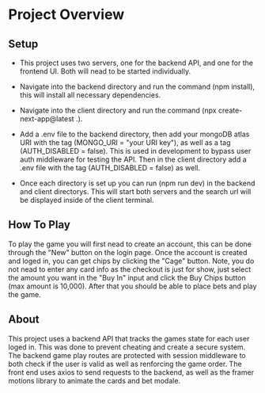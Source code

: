 # **Project Overview**

## Setup

- This project uses two servers, one for the backend API, and one for the frontend UI. Both will nead to be started individually.

- Navigate into the backend directory and run the command (npm install), this will install all necessary dependencies.

- Navigate into the client directory and run the command (npx create-next-app@latest .).

- Add a .env file to the backend directory, then add your mongoDB atlas URI with the tag (MONGO_URI = "your URI key"), as well as a tag (AUTH_DISABLED = false). This is used in development to bypass user auth middleware for testing the API. Then in the client directory add a .env file with the tag (AUTH_DISABLED = false) as well.

- Once each directory is set up you can run (npm run dev) in the backend and client directorys. This will start both servers and the search url will be displayed inside of the client terminal.

## How To Play

To play the game you will first nead to create an account, this can be done through the "New" button on the login page. Once the account is created and loged in, you can get chips by clicking the "Cage" button. Note, you do not nead to enter any card info as the checkout is just for show, just select the amount you want in the "Buy In" input and click the Buy Chips button (max amount is 10,000). After that you should be able to place bets and play the game.

## About

This project uses a backend API that tracks the games state for each user loged in. This was done to prevent cheating and create a secure system. The backend game play routes are protected with session middleware to both check if the user is valid as well as renforcing the game order. The front end uses axios to send requests to the backend, as well as the framer motions library to animate the cards and bet modale.

